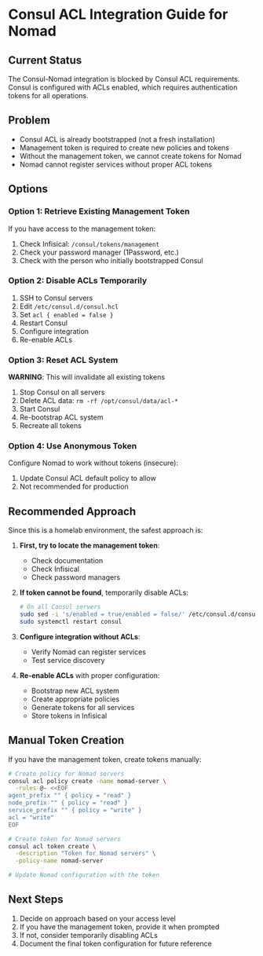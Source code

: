 # Consul ACL Integration Guide for Nomad

## Current Status

The Consul-Nomad integration is blocked by Consul ACL requirements. Consul is configured with ACLs enabled, which requires authentication tokens for all operations.

## Problem

- Consul ACL is already bootstrapped (not a fresh installation)
- Management token is required to create new policies and tokens
- Without the management token, we cannot create tokens for Nomad
- Nomad cannot register services without proper ACL tokens

## Options

### Option 1: Retrieve Existing Management Token
If you have access to the management token:
1. Check Infisical: `/consul/tokens/management`
2. Check your password manager (1Password, etc.)
3. Check with the person who initially bootstrapped Consul

### Option 2: Disable ACLs Temporarily
1. SSH to Consul servers
2. Edit `/etc/consul.d/consul.hcl`
3. Set `acl { enabled = false }`
4. Restart Consul
5. Configure integration
6. Re-enable ACLs

### Option 3: Reset ACL System
**WARNING**: This will invalidate all existing tokens
1. Stop Consul on all servers
2. Delete ACL data: `rm -rf /opt/consul/data/acl-*`
3. Start Consul
4. Re-bootstrap ACL system
5. Recreate all tokens

### Option 4: Use Anonymous Token
Configure Nomad to work without tokens (insecure):
1. Update Consul ACL default policy to allow
2. Not recommended for production

## Recommended Approach

Since this is a homelab environment, the safest approach is:

1. **First, try to locate the management token**:
   - Check documentation
   - Check Infisical
   - Check password managers

2. **If token cannot be found**, temporarily disable ACLs:
   ```bash
   # On all Consul servers
   sudo sed -i 's/enabled = true/enabled = false/' /etc/consul.d/consul.hcl
   sudo systemctl restart consul
   ```

3. **Configure integration without ACLs**:
   - Verify Nomad can register services
   - Test service discovery

4. **Re-enable ACLs** with proper configuration:
   - Bootstrap new ACL system
   - Create appropriate policies
   - Generate tokens for all services
   - Store tokens in Infisical

## Manual Token Creation

If you have the management token, create tokens manually:

```bash
# Create policy for Nomad servers
consul acl policy create -name nomad-server \
  -rules @- <<EOF
agent_prefix "" { policy = "read" }
node_prefix "" { policy = "read" }
service_prefix "" { policy = "write" }
acl = "write"
EOF

# Create token for Nomad servers
consul acl token create \
  -description "Token for Nomad servers" \
  -policy-name nomad-server

# Update Nomad configuration with the token
```

## Next Steps

1. Decide on approach based on your access level
2. If you have the management token, provide it when prompted
3. If not, consider temporarily disabling ACLs
4. Document the final token configuration for future reference
